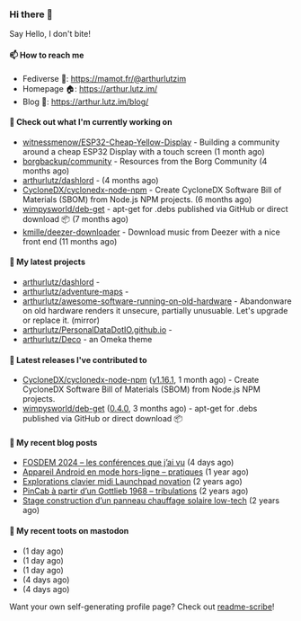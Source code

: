 ### Hi there 👋

Say Hello, I don't bite!

#### 📫 How to reach me

- Fediverse 🐘: https://mamot.fr/@arthurlutzim
- Homepage 🏠: https://arthur.lutz.im/
- Blog 📰: https://arthur.lutz.im/blog/

#### 👷 Check out what I'm currently working on

- [witnessmenow/ESP32-Cheap-Yellow-Display](https://github.com/witnessmenow/ESP32-Cheap-Yellow-Display) - Building a community around a cheap ESP32 Display with a touch screen (1 month ago)
- [borgbackup/community](https://github.com/borgbackup/community) - Resources from the Borg Community (4 months ago)
- [arthurlutz/dashlord](https://github.com/arthurlutz/dashlord) -  (4 months ago)
- [CycloneDX/cyclonedx-node-npm](https://github.com/CycloneDX/cyclonedx-node-npm) - Create CycloneDX Software Bill of Materials (SBOM) from Node.js NPM projects.  (6 months ago)
- [wimpysworld/deb-get](https://github.com/wimpysworld/deb-get) - apt-get for .debs published via GitHub or direct download 📦 (7 months ago)
- [kmille/deezer-downloader](https://github.com/kmille/deezer-downloader) - Download music from Deezer with a nice front end (11 months ago)

#### 🌱 My latest projects

- [arthurlutz/dashlord](https://github.com/arthurlutz/dashlord) - 
- [arthurlutz/adventure-maps](https://github.com/arthurlutz/adventure-maps) - 
- [arthurlutz/awesome-software-running-on-old-hardware](https://github.com/arthurlutz/awesome-software-running-on-old-hardware) - Abandonware on old hardware renders it unsecure, partially unusuable. Let&#39;s upgrade or replace it. (mirror)
- [arthurlutz/PersonalDataDotIO.github.io](https://github.com/arthurlutz/PersonalDataDotIO.github.io) - 
- [arthurlutz/Deco](https://github.com/arthurlutz/Deco) - an Omeka theme

#### 🔭 Latest releases I've contributed to

- [CycloneDX/cyclonedx-node-npm](https://github.com/CycloneDX/cyclonedx-node-npm) ([v1.16.1](https://github.com/CycloneDX/cyclonedx-node-npm/releases/tag/v1.16.1), 1 month ago) - Create CycloneDX Software Bill of Materials (SBOM) from Node.js NPM projects. 
- [wimpysworld/deb-get](https://github.com/wimpysworld/deb-get) ([0.4.0](https://github.com/wimpysworld/deb-get/releases/tag/0.4.0), 3 months ago) - apt-get for .debs published via GitHub or direct download 📦

#### 📜 My recent blog posts

- [FOSDEM 2024 – les conférences que j’ai vu](https://arthur.lutz.im/blog/2024/02/22/fosdem-2024-les-conferences-que-jai-vu/) (4 days ago)
- [Appareil Android en mode hors-ligne – pratiques](https://arthur.lutz.im/blog/2022/10/17/appareil-android-en-mode-hors-ligne-pratiques/) (1 year ago)
- [Explorations clavier midi Launchpad novation](https://arthur.lutz.im/blog/2022/02/28/explorations-clavier-midi-launchpad-novation/) (2 years ago)
- [PinCab à partir d’un Gottlieb 1968 – tribulations](https://arthur.lutz.im/blog/2022/02/27/pincab-a-partir-dun-gottlieb-1968-tribulations/) (2 years ago)
- [Stage construction d’un panneau chauffage solaire low-tech](https://arthur.lutz.im/blog/2022/02/27/stage-construction-dun-panneau-chauffage-solaire-low-tech/) (2 years ago)

#### 🐘 My recent toots on mastodon

- [](https://mamot.fr/@arthurlutzim/111993087547103278) (1 day ago)
- [](https://mamot.fr/@arthurlutzim/111992191520800984) (1 day ago)
- [](https://mamot.fr/@arthurlutzim/111992164161606549) (1 day ago)
- [](https://mamot.fr/@arthurlutzim/111977071924854177) (4 days ago)
- [](https://mamot.fr/@arthurlutzim/111977028781772478) (4 days ago)

Want your own self-generating profile page? Check out [readme-scribe](https://github.com/muesli/readme-scribe)!
